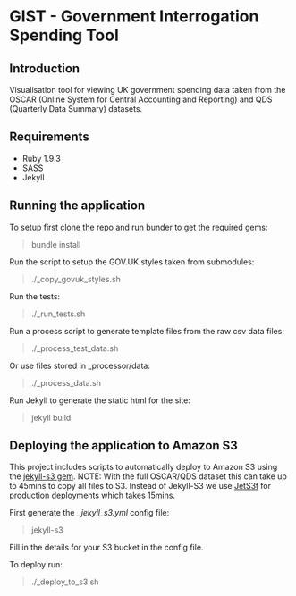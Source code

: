 # GIST - Government Interrogation Spending Tool

## Introduction

Visualisation tool for viewing UK government spending data taken from the OSCAR (Online System for Central Accounting and Reporting) and QDS (Quarterly Data Summary) datasets.

## Requirements

* Ruby 1.9.3
* SASS
* Jekyll

## Running the application

To setup first clone the repo and run bunder to get the required gems:
> bundle install

Run the script to setup the GOV.UK styles taken from submodules:
> ./_copy_govuk_styles.sh

Run the tests:
> ./_run_tests.sh

Run a process script to generate template files from the raw csv data
files:
> ./_process_test_data.sh

Or use files stored in _processor/data:
> ./_process_data.sh

Run Jekyll to generate the static html for the site:
> jekyll build

## Deploying the application to Amazon S3

This project includes scripts to automatically deploy to Amazon S3 using
the [jekyll-s3 gem](https://github.com/laurilehmijoki/jekyll-s3).
NOTE: With the full OSCAR/QDS dataset this can take up to 45mins to copy all files to S3. Instead of Jekyll-S3 we use [JetS3t](http://jets3t.s3.amazonaws.com/downloads.html) for production deployments which takes 15mins.

First generate the *\_jekyll\_s3.yml* config file:
> jekyll-s3

Fill in the details for your S3 bucket in the config file.

To deploy run:
> ./_deploy_to_s3.sh
